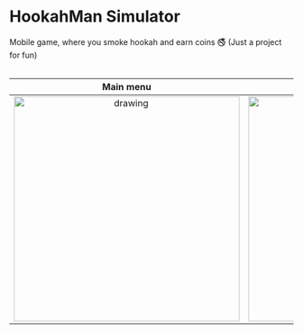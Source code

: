 # HookahMan Simulator
<div> Mobile game, where you smoke hookah and earn coins 🚭 (Just a project for fun)
</div>

</br>

Main menu             |  Playing state |  Shop
:-------------------------:|:-------------------------:|:-------------------------:
<img src="https://user-images.githubusercontent.com/51199511/176369256-fb4c9171-974c-4243-a29d-aa710a19fcda.png" alt="drawing" height="400"/>  |  <img src="https://user-images.githubusercontent.com/51199511/176369587-df8d31bd-2761-4fb0-9ad8-27aa0c672c23.png" alt="drawing" height="400"/> |  <img src="https://user-images.githubusercontent.com/51199511/176369592-34e15478-a6d5-4336-8ffc-e45ffa55a287.png" alt="drawing" height="400"/>
